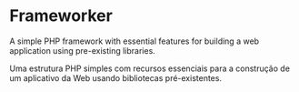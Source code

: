 # Frameworker
A simple PHP framework with essential features for building a web application using pre-existing libraries.

Uma estrutura PHP simples com recursos essenciais para a construção de um aplicativo da Web usando bibliotecas pré-existentes.